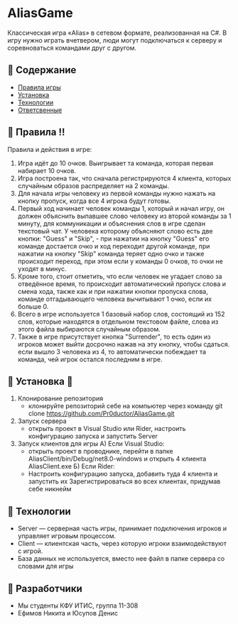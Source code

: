 # AliasGame
Классическая игра «Alias» в сетевом формате, реализованная на C#. В игру нужно играть вчетвером, люди могут подключаться к серверу и соревноваться командами друг с другом.
 
## :notebook: Содержание 
- [Правила игры](#Правила) 
- [Установка](#установка)
- [Технологии](#Технологии)
- [Ответсвенные](#Разработчики)

## :memo: Правила :bangbang:
Правила и действия в игре:
1) Игра идёт до 10 очков. Выигрывает та команда, которая первая набирает 10 очков.
2) Игра построена так, что сначала регистрируются 4 клиента, которых случайным образов распределяет на 2 команды.
3) Для начала игры человеку из первой команды нужно нажать на кнопку пропуск, когда все 4 игрока будут готовы.
4) Первый ход начинает человек команды 1, который и начал игру, он должен объяснить выпавшее слово человеку из второй команды за 1 минуту, для коммуникации и объяснения слов в игре сделан текстовый чат. У человека которому объясняют слово есть две кнопки: "Guess" и "Skip",  -  при нажатии на кнопку "Guess" его команде достается очко и ход переходит другой команде, при нажатии на кнопку "Skip" команда теряет одно очко и также происходит переход, при этом если у команды 0 очков, то очки не уходят в минус.
5) Кроме того, стоит отметить, что если человек не угадает слово за отведённое время, то происходит автоматический пропуск слова и смена хода, также как и при нажатии кнопки пропуска слова, команде отгадывающего человека вычитывают 1 очко, если их больше 0.
6) Всего в игре используется 1 базовый набор слов, состоящий из 152 слов, которые находятся в отдельном текстовом файле, слова из этого файла выбираются случайным образом.
7) Также в игре присутствует кнопка "Surrender", то есть один из игроков может выйти досрочно нажав на эту кнопку, чтобы сдаться. если вышло 3 человека из 4, то автоматически побеждает та команда, чей игрок остался последним в игре.

## :hammer: Установка :hammer:
1) Клонирование репозитория
   - клонируйте репозиторий себе на компьютер через команду git clone https://github.com/Pr0ductor/AliasGame.git
2) Запуск сервера
   - открыть проект в Visual Studio или Rider, настроить конфигурацию запуска и запустить Server
3) Запуск клиентов для игры
   А) Если Visual Studio:
     - открыть проект в проводнике, перейти в папке AliasClient/bin/Debug/net8.0-windows и открыть 4 клиента AliasClient.exe
   Б) Если Rider:
     - Настроить конфигурацию запуска, добавить туда 4 клиента и запустить их
   Зарегистрироваться во всех клиентах, придумав себе никнейм

## :wrench: Технологии
- Server — серверная часть игры, принимает подключения игроков и управляет игровым процессом.
- Client — клиентская часть, через которую игроки взаимодействуют с игрой.
- База данных не используется, вместо нее файл в папке сервера со словами для игры
 
## :construction_worker: Разработчики
- Мы студенты КФУ ИТИС, группа 11-308
- Ефимов Никита и Юсупов Денис
